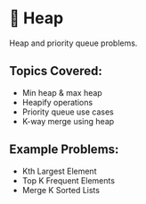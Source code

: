 # 📁 Heap

Heap and priority queue problems.

## Topics Covered:
- Min heap & max heap
- Heapify operations
- Priority queue use cases
- K-way merge using heap

## Example Problems:
- Kth Largest Element
- Top K Frequent Elements
- Merge K Sorted Lists
